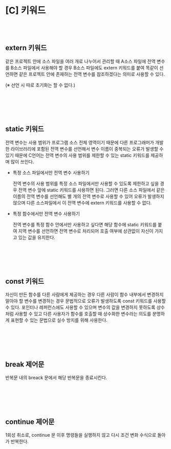 # [C] 키워드

<br><br>

## **extern 키워드**

같은 프로젝트 안에 소스 파일을 여러 개로 나누어서 관리할 때 A소스 파일에 전역 변수를 B소스 파일에서 사용해야 할 경우 B소스 파일에도 extern 키워드를 붙여 똑같이 선언하면 같은 프로젝트 안에 존재하는 전역 변수를 참조하겠다는 의미로 사용할 수 있다. 

(※ 선언 시 따로 초기화는 할 수 없다.)

<br><br>
<br><br>

## static 키워드

전역 변수는 사용 범위가 프로그램 소스 전체 영역이기 때문에 다른 프로그래머가 개발한 라이브러리에 포함된 전역 변수를 선언해서 변수 이름이 중복되는 오류가 발생할 수 있기 때문에 C언어는 전역 변수의 사용 범위를 제한할 수 있는 static 키워드를 제공하며 많이 쓰인다.

- 특정 소스 파일에서만 전역 변수 사용하기
    
    전역 변수의 사용 범위를 특정 소스 파일에서만 사용할 수 있도록 제한하고 싶을 경우 전역 변수 앞에 static 키워드를 사용하면 된다. 그러면 다른 소스 파일에서 같은 이름의 전역 변수를 선언해도 별 개의 전역 변수로 사용할 수 있어 오류가 발생하지 않으며 다른 소스파일에서 이 전역 변수에 extern 키워드를 사용할 수 없다.
    
- 특정 함수에서만 전역 변수 사용하기
    
    전역 변수를 특정 함수 안에서만 사용하고 싶다면 해당 함수에 static 키워드를 붙여 지역 변수를 선언하면 전역 변수로 처리되어 호출 여부에 상관없이 자신이 가지고 있는 값을 유지한다.

<br><br>
<br><br>

## const 키워드

자신이 만든 함수를 다른 사람에게 제공하는 경우 다른 사람이 함수 내부에서 변경하지 말아야 할 변수를 변경하는 경우 문법적으로 오류가 발생하도록 const 키워드를 사용할 수 있다. 포인터나 레퍼런스에도 사용할 수 있으며 변수의 값을 변경하지 못하도록 상수처럼 사용할 수 있고 다른 사용자가 함수를 호출할 때 상수화한 변수라는 의도를 분명하게 표현할 수 있는 문법으로 실수 방지를 위해 사용한다.

<br><br>
<br><br>

## break **제어문**

반복문 내의 breack 문에서 해당 반복문을 종료시킨다.

<br><br>
<br><br>

## continue **제어문**

1회성 취소로, continue 문 이후 명령들을 실행하지 않고 다시 조건 변화 수식으로 돌아가 반복한다.
